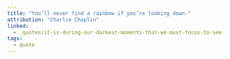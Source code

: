 ```yaml
---
title: "You’ll never find a rainbow if you’re looking down."
attribution: "Charlie Chaplin"
linked:
  - _quotes/it-is-during-our-darkest-moments-that-we-must-focus-to-see-the-light.md
tags:
  - quote
---
```

